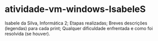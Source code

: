 # atividade-vm-windows-IsabeleS

Isabele da Silva, Informática 2;
Etapas realizadas;
Breves descrições (legendas) para cada print;
Qualquer dificuldade enfrentada e como foi resolvida (se houver).
